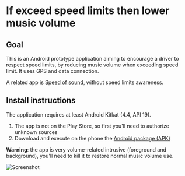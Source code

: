 # If exceed speed limits then lower music volume
## Goal
This is an Android prototype application aiming to encourage a driver to respect speed limits, by reducing music volume when exceeding speed limit. It uses GPS and data connection.

A related app is [Speed of sound](https://github.com/jpeddicord/speedofsound), without speed limits awareness.

## Install instructions
The application requires at least Android Kitkat (4.4, API 19). 

1. The app is not on the Play Store, so first you'll need to authorize unknown sources
2. Download and execute on the phone the [Android package (APK)](https://github.com/glae/exceed_speed_limits_then_lower_music/releases)

**Warning**: the app is very volume-related intrusive (foreground and background), you'll need to kill it to restore normal music volume use.


![Screenshot](https://github.com/glae/exceed_speed_limits_then_lower_music/blob/master/screenshot.png)
